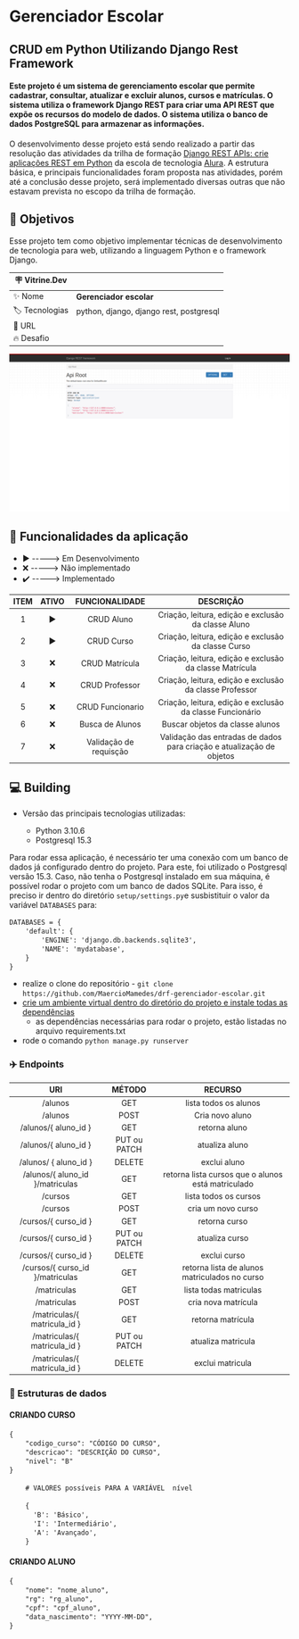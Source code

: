 # Gerenciador Escolar
## CRUD em Python Utilizando Django Rest Framework

#### Este projeto é um sistema de gerenciamento escolar que permite cadastrar, consultar, atualizar e excluir alunos, cursos e matrículas. O sistema utiliza o framework Django REST para criar uma API REST que expõe os recursos do modelo de dados. O sistema utiliza o banco de dados PostgreSQL para armazenar as informações. 

O desenvolvimento desse projeto está sendo realizado a partir das resolução das atividades da trilha de formação [Django REST APIs: crie aplicações REST em Python](https://cursos.alura.com.br/formacao-django-rest) da escola de tecnologia [Alura](https://www.alura.com.br/sobre). A estrutura básica, e principais funcionalidades foram proposta nas atividades, porém até a conclusão desse projeto, será implementado diversas outras que não estavam prevista no escopo da trilha de formação.


## :dart: Objetivos

Esse projeto tem como objetivo implementar técnicas de desenvolvimento de tecnologia para web, utilizando a linguagem Python e o framework Django.

| :placard: Vitrine.Dev |                                         |
| --------------------- | --------------------------------------- |
| :sparkles: Nome       | **Gerenciador escolar**                 |
| :label: Tecnologias   | python, django, django rest, postgresql |
| :rocket: URL          |                                         |
| :fire: Desafio        |                                         |

<!-- Inserir imagem com a #vitrinedev ao final do link -->
![](https://github.com/MaercioMamedes/drf-gerenciador-escolar/blob/master/docs/images/capa_vitrine-dev.png#vitrinedev)

## :pencil: Funcionalidades da aplicação

- :arrow_forward: -----> Em Desenvolvimento
- :x: -----> Não implementado
- :heavy_check_mark: -----> Implementado

| ITEM  |      ATIVO      |     FUNCIONALIDADE     |                               DESCRIÇÃO                               |
| :---: | :-------------: | :--------------------: | :-------------------------------------------------------------------: |
|   1   | :arrow_forward: |       CRUD Aluno       |          Criação, leitura, edição e exclusão da classe Aluno          |
|   2   | :arrow_forward: |       CRUD Curso       |          Criação, leitura, edição e exclusão da classe Curso          |
|   3   |       :x:       |     CRUD Matrícula     |        Criação, leitura, edição e exclusão da classe Matrícula        |
|   4   |       :x:       |     CRUD Professor     |        Criação, leitura, edição e exclusão da classe Professor        |
|   5   |       :x:       |    CRUD Funcionario    |       Criação, leitura, edição e exclusão da classe Funcionário       |
|   6   |       :x:       |    Busca de Alunos     |                    Buscar objetos da classe alunos                    |
|   7   |       :x:       | Validação de requisção | Validação das entradas de dados para criação e atualização de objetos |



## :computer: Building

* Versão das principais tecnologias utilizadas:


  * Python 3.10.6
  * Postgresql 15.3

Para rodar essa aplicação, é necessário ter uma conexão com um banco de dados já configurado dentro do projeto. Para este, foi utilizado o Postgresql versão 15.3. Caso, não tenha o Postgresql instalado em sua máquina, é possível rodar o projeto com um banco de dados SQLite. Para isso, é preciso ir dentro do diretório `setup/settings.py`e susbistituir o valor da variável `DATABASES` para:
```
DATABASES = {
    'default': {
        'ENGINE': 'django.db.backends.sqlite3',
        'NAME': 'mydatabase',
    }
}
```

* realize o clone do repositório - `git clone https://github.com/MaercioMamedes/drf-gerenciador-escolar.git`
* [crie um ambiente virtual dentro do diretório do projeto e instale todas as dependências](https://www.alura.com.br/artigos/ambientes-virtuais-em-python)
  * as dependências necessárias para rodar o projeto, estão listadas no arquivo requirements.txt
* rode o comando `python manage.py runserver`

### :airplane: Endpoints


|               URI               |    MÉTODO    |                      RECURSO                       |
| :-----------------------------: | :----------: | :------------------------------------------------: |
|             /alunos             |     GET      |               lista todos os alunos                |
|             /alunos             |     POST     |                  Cria novo aluno                   |
|      /alunos/{ aluno_id }       |     GET      |                   retorna aluno                    |
|      /alunos/{ aluno_id }       | PUT ou PATCH |                   atualiza aluno                   |
|      /alunos/ { aluno_id }      |    DELETE    |                    exclui aluno                    |
| /alunos/{ aluno_id }/matriculas |     GET      | retorna lista cursos que o alunos está matriculado |
|             /cursos             |     GET      |               lista todos os cursos                |
|             /cursos             |     POST     |                 cria um novo curso                 |
|      /cursos/{ curso_id }       |     GET      |                   retorna curso                    |
|      /cursos/{ curso_id }       | PUT ou PATCH |                   atualiza curso                   |
|      /cursos/{ curso_id }       |    DELETE    |                    exclui curso                    |
| /cursos/{ curso_id }/matriculas |     GET      |   retorna lista de alunos matriculados no curso    |
|           /matriculas           |     GET      |               lista todas matriculas               |
|           /matriculas           |     POST     |                cria nova matrícula                 |
|  /matriculas/{ matricula_id }   |     GET      |                 retorna matrícula                  |
|  /matriculas/{ matricula_id }   | PUT ou PATCH |                 atualiza matricula                 |
|  /matriculas/{ matricula_id }   |    DELETE    |                  exclui matricula                  |


### :closed_lock_with_key: Estruturas de dados

#### CRIANDO CURSO

```
{
    "codigo_curso": "CÓDIGO DO CURSO",
    "descricao": "DESCRIÇÃO DO CURSO",
    "nivel": "B"
}

    # VALORES possíveis PARA A VARIÁVEL  nível
    
    {
      'B': 'Básico',
      'I': 'Intermediário',
      'A': 'Avançado',
    }

```

#### CRIANDO ALUNO

```
{
    "nome": "nome_aluno",
    "rg": "rg_aluno",
    "cpf": "cpf_aluno",
    "data_nascimento": "YYYY-MM-DD",
}

```